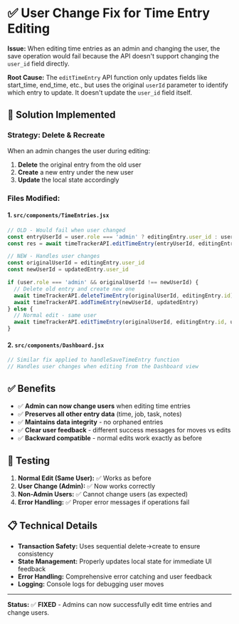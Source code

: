 # ✅ User Change Fix for Time Entry Editing

**Issue:** When editing time entries as an admin and changing the user, the save operation would fail because the API doesn't support changing the `user_id` field directly.

**Root Cause:** The `editTimeEntry` API function only updates fields like start_time, end_time, etc., but uses the original `userId` parameter to identify which entry to update. It doesn't update the `user_id` field itself.

## 🔧 **Solution Implemented**

### **Strategy: Delete & Recreate**
When an admin changes the user during editing:
1. **Delete** the original entry from the old user
2. **Create** a new entry under the new user
3. **Update** the local state accordingly

### **Files Modified:**

#### 1. `src/components/TimeEntries.jsx`
```javascript
// OLD - Would fail when user changed
const entryUserId = user.role === 'admin' ? editingEntry.user_id : user.id
const res = await timeTrackerAPI.editTimeEntry(entryUserId, editingEntry.id, updatedEntry)

// NEW - Handles user changes
const originalUserId = editingEntry.user_id
const newUserId = updatedEntry.user_id

if (user.role === 'admin' && originalUserId !== newUserId) {
  // Delete old entry and create new one
  await timeTrackerAPI.deleteTimeEntry(originalUserId, editingEntry.id)
  await timeTrackerAPI.addTimeEntry(newUserId, updatedEntry)
} else {
  // Normal edit - same user
  await timeTrackerAPI.editTimeEntry(originalUserId, editingEntry.id, updatedEntry)
}
```

#### 2. `src/components/Dashboard.jsx`
```javascript
// Similar fix applied to handleSaveTimeEntry function
// Handles user changes when editing from the Dashboard view
```

## ✅ **Benefits**

- ✅ **Admin can now change users** when editing time entries
- ✅ **Preserves all other entry data** (time, job, task, notes)
- ✅ **Maintains data integrity** - no orphaned entries
- ✅ **Clear user feedback** - different success messages for moves vs edits
- ✅ **Backward compatible** - normal edits work exactly as before

## 🧪 **Testing**

1. **Normal Edit (Same User):** ✅ Works as before
2. **User Change (Admin):** ✅ Now works correctly
3. **Non-Admin Users:** ✅ Cannot change users (as expected)
4. **Error Handling:** ✅ Proper error messages if operations fail

## 📋 **Technical Details**

- **Transaction Safety:** Uses sequential delete→create to ensure consistency
- **State Management:** Properly updates local state for immediate UI feedback
- **Error Handling:** Comprehensive error catching and user feedback
- **Logging:** Console logs for debugging user moves

---

**Status:** ✅ **FIXED** - Admins can now successfully edit time entries and change users. 